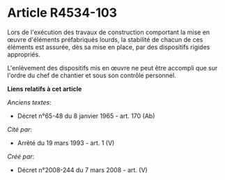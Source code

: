 # Article R4534-103

Lors de l'exécution des travaux de construction comportant la mise en œuvre d'éléments préfabriqués lourds, la stabilité de
chacun de ces éléments est assurée, dès sa mise en place, par des dispositifs rigides appropriés.

L'enlèvement des dispositifs mis en œuvre ne peut être accompli que sur l'ordre du chef de chantier et sous son contrôle
personnel.

**Liens relatifs à cet article**

_Anciens textes_:

  - Décret n°65-48 du 8 janvier 1965 - art. 170 (Ab)

_Cité par_:

  - Arrêté du 19 mars 1993 - art. 1 (V)

_Créé par_:

  - Décret n°2008-244 du 7 mars 2008 - art. (V)
